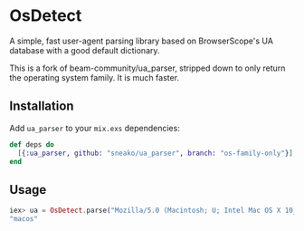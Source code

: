 # OsDetect

A simple, fast user-agent parsing library based on BrowserScope's UA database with a good default dictionary.

This is a fork of beam-community/ua_parser, stripped down to only return the operating system family. It is much faster.

## Installation

Add `ua_parser` to your `mix.exs` dependencies:

```elixir
def deps do
  [{:ua_parser, github: "sneako/ua_parser", branch: "os-family-only"}]
end
```

## Usage

```elixir
iex> ua = OsDetect.parse("Mozilla/5.0 (Macintosh; U; Intel Mac OS X 10_5_7; en-us) AppleWebKit/530.17 (KHTML, like Gecko) Version/4.0 Safari/530.17 Skyfire/2.0")
"macos"
```
